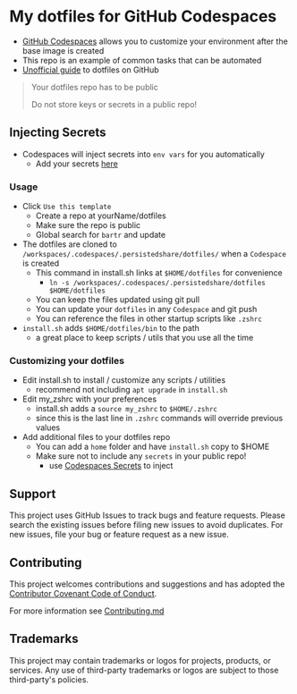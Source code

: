 # My dotfiles for GitHub Codespaces

- [GitHub Codespaces](https://github.com/features/codespaces) allows you to customize your environment after the base image is created
- This repo is an example of common tasks that can be automated
- [Unofficial guide](https://dotfiles.github.io/) to dotfiles on GitHub

> Your dotfiles repo has to be public
>
> Do not store keys or secrets in a public repo!

## Injecting Secrets

- Codespaces will inject secrets into `env vars` for you automatically
  - Add your secrets [here](https://github.com/settings/codespaces)

### Usage

- Click `Use this template`
  - Create a repo at yourName/dotfiles
  - Make sure the repo is public
  - Global search for `bartr` and update
- The dotfiles are cloned to `/workspaces/.codespaces/.persistedshare/dotfiles/` when a `Codespace` is created
  - This command in install.sh links at `$HOME/dotfiles` for convenience
    - `ln -s /workspaces/.codespaces/.persistedshare/dotfiles $HOME/dotfiles`
  - You can keep the files updated using git pull
  - You can update your `dotfiles` in any `Codespace` and git push
  - You can reference the files in other startup scripts like `.zshrc`
- `install.sh` adds `$HOME/dotfiles/bin` to the path
  - a great place to keep scripts / utils that you use all the time

### Customizing your dotfiles

- Edit install.sh to install / customize any scripts / utilities
  - recommend not including `apt upgrade` in `install.sh`
- Edit my_zshrc with your preferences
  - install.sh adds a `source my_zshrc` to `$HOME/.zshrc`
  - since this is the last line in `.zshrc` commands will override previous values
- Add additional files to your dotfiles repo
  - You can add a `home` folder and have `install.sh` copy to $HOME
  - Make sure not to include any `secrets` in your public repo!
    - use [Codespaces Secrets](https://github.com/settings/codespaces) to inject

## Support

This project uses GitHub Issues to track bugs and feature requests. Please search the existing issues before filing new issues to avoid duplicates.  For new issues, file your bug or feature request as a new issue.

## Contributing

This project welcomes contributions and suggestions and has adopted the [Contributor Covenant Code of Conduct](https://www.contributor-covenant.org/version/2/1/code_of_conduct.html).

For more information see [Contributing.md](./.github/CONTRIBUTING.md)

## Trademarks

This project may contain trademarks or logos for projects, products, or services. Any use of third-party trademarks or logos are subject to those third-party's policies.
